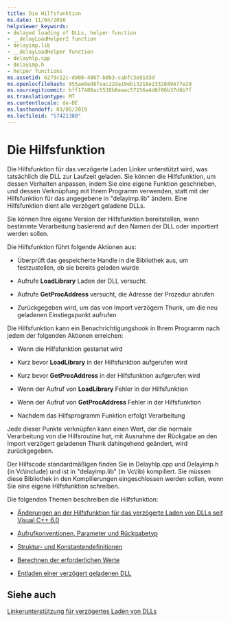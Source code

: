 ```yaml
---
title: Die Hilfsfunktion
ms.date: 11/04/2016
helpviewer_keywords:
- delayed loading of DLLs, helper function
- __delayLoadHelper2 function
- delayimp.lib
- __delayLoadHelper function
- delayhlp.cpp
- delayimp.h
- helper functions
ms.assetid: 6279c12c-d908-4967-b0b3-cabfc3e91d3d
ms.openlocfilehash: 955ae0ed8feac22da19eb13218e2332849477e29
ms.sourcegitcommit: bff17488ac5538b8eaac57156a4d6f06b37d6b7f
ms.translationtype: MT
ms.contentlocale: de-DE
ms.lasthandoff: 03/05/2019
ms.locfileid: "57421380"
---
```

# <a name="understanding-the-helper-function"></a>Die Hilfsfunktion

Die Hilfsfunktion für das verzögerte Laden Linker unterstützt wird, was tatsächlich die DLL zur Laufzeit geladen. Sie können die Hilfsfunktion, um dessen Verhalten anpassen, indem Sie eine eigene Funktion geschrieben, und dessen Verknüpfung mit Ihrem Programm verwenden, statt mit der Hilfsfunktion für das angegebene in "delayimp.lib" ändern. Eine Hilfsfunktion dient alle verzögert geladene DLLs.

Sie können Ihre eigene Version der Hilfsfunktion bereitstellen, wenn bestimmte Verarbeitung basierend auf den Namen der DLL oder importiert werden sollen.

Die Hilfsfunktion führt folgende Aktionen aus:

- Überprüft das gespeicherte Handle in die Bibliothek aus, um festzustellen, ob sie bereits geladen wurde

- Aufrufe **LoadLibrary** Laden der DLL versucht.

- Aufrufe **GetProcAddress** versucht, die Adresse der Prozedur abrufen

- Zurückgegeben wird, um das von Import verzögern Thunk, um die neu geladenen Einstiegspunkt aufrufen

Die Hilfsfunktion kann ein Benachrichtigungshook in Ihrem Programm nach jedem der folgenden Aktionen erreichen:

- Wenn die Hilfsfunktion gestartet wird

- Kurz bevor **LoadLibrary** in der Hilfsfunktion aufgerufen wird

- Kurz bevor **GetProcAddress** in der Hilfsfunktion aufgerufen wird

- Wenn der Aufruf von **LoadLibrary** Fehler in der Hilfsfunktion

- Wenn der Aufruf von **GetProcAddress** Fehler in der Hilfsfunktion

- Nachdem das Hilfsprogramm Funktion erfolgt Verarbeitung

Jede dieser Punkte verknüpfen kann einen Wert, der die normale Verarbeitung von die Hilfsroutine hat, mit Ausnahme der Rückgabe an den Import verzögert geladenen Thunk dahingehend geändert, wird zurückgegeben.

Der Hilfscode standardmäßigen finden Sie in Delayhlp.cpp und Delayimp.h (in Vc\include) und ist in "delayimp.lib" (in Vc\lib) kompiliert. Sie müssen diese Bibliothek in den Kompilierungen eingeschlossen werden sollen, wenn Sie eine eigene Hilfsfunktion schreiben.

Die folgenden Themen beschreiben die Hilfsfunktion:

- [Änderungen an der Hilfsfunktion für das verzögerte Laden von DLLs seit Visual C++ 6.0](../../build/reference/changes-in-the-dll-delayed-loading-helper-function-since-visual-cpp-6-0.md)

- [Aufrufkonventionen, Parameter und Rückgabetyp](../../build/reference/calling-conventions-parameters-and-return-type.md)

- [Struktur- und Konstantendefinitionen](../../build/reference/structure-and-constant-definitions.md)

- [Berechnen der erforderlichen Werte](../../build/reference/calculating-necessary-values.md)

- [Entladen einer verzögert geladenen DLL](../../build/reference/explicitly-unloading-a-delay-loaded-dll.md)

## <a name="see-also"></a>Siehe auch

[Linkerunterstützung für verzögertes Laden von DLLs](../../build/reference/linker-support-for-delay-loaded-dlls.md)
